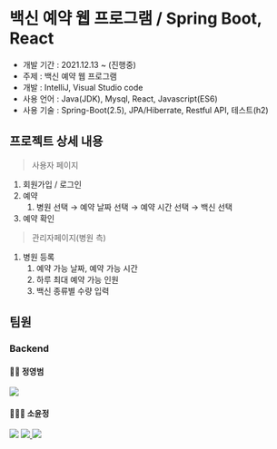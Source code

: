 # 백신 예약 웹 프로그램 / Spring Boot, React
* 개발 기간 : 2021.12.13 ~ (진행중)
* 주제 : 백신 예약 웹 프로그램
* 개발 : IntelliJ, Visual Studio code
* 사용 언어 : Java(JDK), Mysql, React, Javascript(ES6)
* 사용 기술 : Spring-Boot(2.5), JPA/Hiberrate, Restful API, 테스트(h2)

## 프로젝트 상세 내용 ##
> 사용자 페이지
1. 회원가입 / 로그인 
2. 예약
   1. 병원 선택 → 예약 날짜 선택 → 예약 시간 선택 → 백신 선택
3. 예약 확인

> 관리자페이지(병원 측)
1. 병원 등록
   1. 예약 가능 날짜, 예약 가능 시간
   2. 하루 최대 예약 가능 인원
   3. 백신 종류별 수량 입력

## <b>팀원 </b> ##
### Backend ###
#### 👨‍💻 정영범 <br/> ####
<a href="https://github.com/jeongyoungbeom">
<img src="https://img.shields.io/badge/Github-181717?style=flat-square&logo=Github&logoColor=white"/></a>
<br/>

#### 👩🏻‍💻 소윤정 <br/> ####
<a href="https://github.com/soyounjeong">
<img src="https://img.shields.io/badge/Github-181717?style=flat-square&logo=Github&logoColor=white"/></a>
<a href="https://velog.io/@soyounjeong">
<img src="https://img.shields.io/badge/Velog-3DDC84?style=flat-square&logo=Blogger&logoColor=white"/>
</a>
<a href="https://swamp-swordtail-fb4.notion.site/So-Yoon-Jeong-57d1bdd80d2246b58ed064bd32e26949">
<img src="https://img.shields.io/badge/Notion-000000?style=flat-square&logo=Notion&logoColor=white"/>
</a>
<br/><br/>
